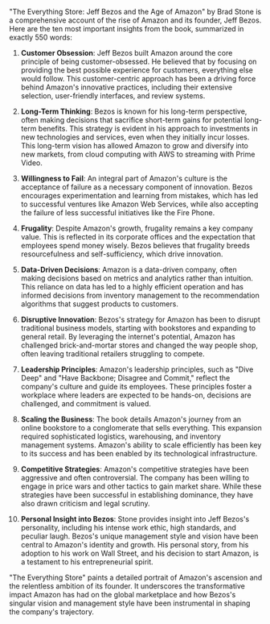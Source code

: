 "The Everything Store: Jeff Bezos and the Age of Amazon" by Brad Stone is a comprehensive account of the rise of Amazon and its founder, Jeff Bezos. Here are the ten most important insights from the book, summarized in exactly 550 words:

1. **Customer Obsession**: Jeff Bezos built Amazon around the core principle of being customer-obsessed. He believed that by focusing on providing the best possible experience for customers, everything else would follow. This customer-centric approach has been a driving force behind Amazon's innovative practices, including their extensive selection, user-friendly interfaces, and review systems.

2. **Long-Term Thinking**: Bezos is known for his long-term perspective, often making decisions that sacrifice short-term gains for potential long-term benefits. This strategy is evident in his approach to investments in new technologies and services, even when they initially incur losses. This long-term vision has allowed Amazon to grow and diversify into new markets, from cloud computing with AWS to streaming with Prime Video.

3. **Willingness to Fail**: An integral part of Amazon's culture is the acceptance of failure as a necessary component of innovation. Bezos encourages experimentation and learning from mistakes, which has led to successful ventures like Amazon Web Services, while also accepting the failure of less successful initiatives like the Fire Phone.

4. **Frugality**: Despite Amazon's growth, frugality remains a key company value. This is reflected in its corporate offices and the expectation that employees spend money wisely. Bezos believes that frugality breeds resourcefulness and self-sufficiency, which drive innovation.

5. **Data-Driven Decisions**: Amazon is a data-driven company, often making decisions based on metrics and analytics rather than intuition. This reliance on data has led to a highly efficient operation and has informed decisions from inventory management to the recommendation algorithms that suggest products to customers.

6. **Disruptive Innovation**: Bezos's strategy for Amazon has been to disrupt traditional business models, starting with bookstores and expanding to general retail. By leveraging the internet's potential, Amazon has challenged brick-and-mortar stores and changed the way people shop, often leaving traditional retailers struggling to compete.

7. **Leadership Principles**: Amazon's leadership principles, such as "Dive Deep" and "Have Backbone; Disagree and Commit," reflect the company's culture and guide its employees. These principles foster a workplace where leaders are expected to be hands-on, decisions are challenged, and commitment is valued.

8. **Scaling the Business**: The book details Amazon's journey from an online bookstore to a conglomerate that sells everything. This expansion required sophisticated logistics, warehousing, and inventory management systems. Amazon's ability to scale efficiently has been key to its success and has been enabled by its technological infrastructure.

9. **Competitive Strategies**: Amazon's competitive strategies have been aggressive and often controversial. The company has been willing to engage in price wars and other tactics to gain market share. While these strategies have been successful in establishing dominance, they have also drawn criticism and legal scrutiny.

10. **Personal Insight into Bezos**: Stone provides insight into Jeff Bezos's personality, including his intense work ethic, high standards, and peculiar laugh. Bezos's unique management style and vision have been central to Amazon's identity and growth. His personal story, from his adoption to his work on Wall Street, and his decision to start Amazon, is a testament to his entrepreneurial spirit.

"The Everything Store" paints a detailed portrait of Amazon's ascension and the relentless ambition of its founder. It underscores the transformative impact Amazon has had on the global marketplace and how Bezos's singular vision and management style have been instrumental in shaping the company's trajectory.